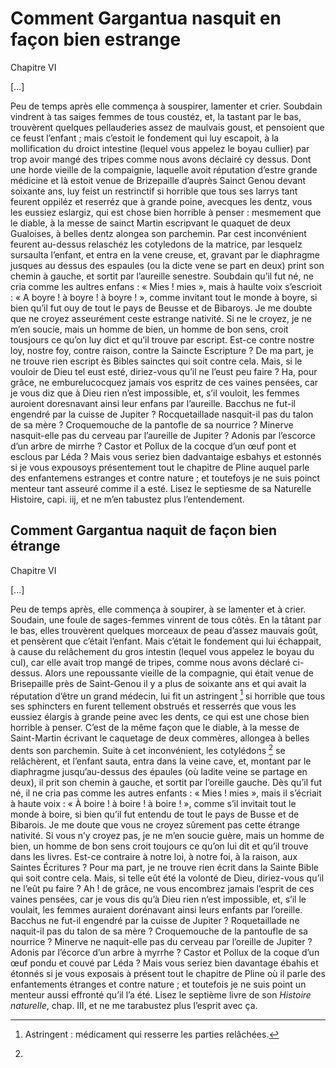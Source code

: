 # Comment Gargantua nasquit en façon bien estrange
Chapitre VI

[...]

Peu de temps après elle commença à souspirer, lamenter et crier. Soubdain vindrent à tas saiges femmes de tous coustéz, et, la tastant par le bas, trouvèrent quelques pellauderies assez de maulvais goust, et pensoient que ce feust l’enfant ; mais c’estoit le fondement qui luy escapoit, à la mollification du droict intestine (lequel vous appelez le boyau cullier) par trop avoir mangé des tripes comme nous avons déclairé cy dessus.
Dont une horde vieille de la compaignie, laquelle avoit réputation d’estre grande médicine et là estoit venue de Brizepaille d’auprès Sainct Genou devant soixante ans, luy feist un restrinctif si horrible que tous ses larrys tant feurent oppiléz et reserréz que à grande poine, avecques les dentz, vous les eussiez eslargiz, qui est chose bien horrible à penser : mesmement que le diable, à la messe de sainct Martin escripvant le quaquet de deux Gualoises, à belles dentz alongea son parchemin.
Par cest inconvénient feurent au-dessus relaschéz les cotyledons de la matrice, par lesquelz sursaulta l’enfant, et entra en la vene creuse, et, gravant par le diaphragme jusques au dessus des espaules (ou la dicte vene se part en deux) print son chemin à gauche, et sortit par l’aureille senestre.
Soubdain qu’il fut né, ne cria comme les aultres enfans : « Mies ! mies », mais à haulte voix s’escrioit : « A boyre ! à boyre ! à boyre ! », comme invitant tout le monde à boyre, si bien qu’il fut ouy de tout le pays de Beusse et de Bibaroys.
Je me doubte que ne croyez asseurément ceste estrange nativité. Si ne le croyez, je ne m’en soucie, mais un homme de bien, un homme de bon sens, croit tousjours ce qu’on luy dict et qu’il trouve par escript. Est-ce contre nostre loy, nostre foy, contre raison, contre la Saincte Escripture ? De ma part, je ne trouve rien escript ès Bibles sainctes qui soit contre cela. Mais, si le vouloir de Dieu tel eust esté, diriez-vous qu’il ne l’eust peu faire ? Ha, pour grâce, ne emburelucocquez jamais vos espritz de ces vaines pensées, car je vous diz que à Dieu rien n’est impossible, et, s’il vouloit, les femmes auroient doresnavant ainsi leur enfans par l’aureille.
Bacchus ne fut-il engendré par la cuisse de Jupiter ?
Rocquetaillade nasquit-il pas du talon de sa mère ?
Croquemouche de la pantofle de sa nourrice ?
Minerve nasquit-elle pas du cerveau par l’aureille de Jupiter ?
Adonis par l’escorce d’un arbre de mirrhe ?
Castor et Pollux de la cocque d’un œuf pont et esclous par Léda ?
Mais vous seriez bien dadvantaige esbahys et estonnés si je vous expousoys présentement tout le chapitre de Pline auquel parle des enfantemens estranges et contre nature ; et toutefoys je ne suis poinct menteur tant asseuré comme il a esté. Lisez le septiesme de sa Naturelle Histoire, capi. iij, et ne m’en tabustez plus l’entendement.

## Comment Gargantua naquit de façon bien étrange
Chapitre VI

[...]

Peu de temps après, elle commença à soupirer, à se lamenter et à crier. Soudain, une foule de sages-femmes vinrent de tous côtés. En la tâtant par le bas, elles trouvèrent quelques morceaux de peau d’assez mauvais goût, et pensèrent que c’était l’enfant. Mais c’était le fondement qui lui échappait, à cause du relâchement du gros intestin (lequel vous appelez le boyau du cul), car elle avait trop mangé de tripes, comme nous avons déclaré ci-dessus.
Alors une repoussante vieille de la compagnie, qui était venue de Brisepaille près de Saint-Genou il y a plus de soixante ans et qui avait la réputation d’être un grand médecin, lui fit un astringent [^1] si horrible que tous ses sphincters en furent tellement obstrués et resserrés que vous les eussiez élargis à grande peine avec les dents, ce qui est une chose bien horrible à penser. C’est de la même façon que le diable, à la messe de Saint-Martin écrivant le caquetage de deux commères, allongea à belles dents son parchemin.
Suite à cet inconvénient, les cotylédons [^2] se relâchèrent, et l’enfant sauta, entra dans la veine cave, et, montant par le diaphragme jusqu’au-dessus des épaules (où ladite veine se partage en deux), il prit son chemin à gauche, et sortit par l’oreille gauche.
Dès qu’il fut né, il ne cria pas comme les autres enfants : « Mies ! mies », mais il s’écriait à haute voix : « À boire ! à boire ! à boire ! », comme s’il invitait tout le monde à boire, si bien qu’il fut entendu de tout le pays de Busse et de Bibarois.
Je me doute que vous ne croyez sûrement pas cette étrange nativité. Si vous n’y  croyez pas, je ne m’en soucie guère, mais un homme de bien, un homme de bon sens croit toujours ce qu’on lui dit et qu’il trouve dans les livres. Est-ce contraire à notre loi, à notre foi, à la raison, aux Saintes Écritures ? Pour ma part, je ne trouve rien écrit dans la Sainte Bible qui soit contre cela. Mais, si telle eût été la volonté de Dieu, diriez-vous qu’il ne l’eût pu faire ? Ah ! de grâce, ne vous encombrez jamais l’esprit de ces vaines pensées, car je vous dis qu’à Dieu rien n’est impossible, et, s’il le voulait, les femmes auraient dorénavant ainsi leurs enfants par l’oreille.
Bacchus ne fut-il engendré par la cuisse de Jupiter ?
Roquetaillade ne naquit-il pas du talon de sa mère ?
Croquemouche de la pantoufle de sa nourrice ?
Minerve ne naquit-elle pas du cerveau par l’oreille de Jupiter ?
Adonis par l’écorce d’un arbre à myrrhe ?
Castor et Pollux de la coque d’un œuf pondu et couvé par Léda ?
Mais vous seriez bien davantage ébahis et étonnés si je vous exposais à présent tout le chapitre de Pline où il parle des enfantements étranges et contre nature ; et toutefois je ne suis point un menteur aussi effronté qu’il l’a été. Lisez le septième livre de son *Histoire naturelle*, chap. III, et ne me tarabustez plus l’esprit avec ça.

[^1]: Astringent : médicament qui resserre les parties relâchées.
[^2]: 